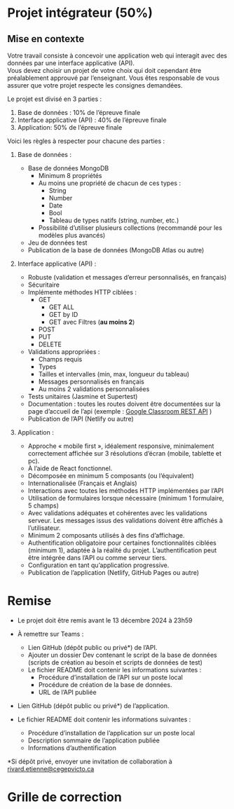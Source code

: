 # Projet intégrateur (50%)  


## Mise en contexte  
Votre travail consiste à concevoir une application web qui interagit avec des données par une interface applicative (API).  
Vous devez choisir un projet de votre choix qui doit cependant être préalablement approuvé par l’enseignant. Vous êtes responsable de vous assurer que votre projet respecte les consignes demandées.  

Le projet est divisé en 3 parties :  

1.	Base de données : 10% de l’épreuve finale  
2.	Interface applicative (API) : 40% de l’épreuve finale  
3.	Application: 50% de l’épreuve finale   


Voici les règles à respecter pour chacune des parties :  

1.	Base de données : 

    - Base de données MongoDB
        - Minimum 8 propriétés
        - Au moins une propriété de chacun de ces types :  
            - String  
            - Number  
            - Date  
            - Bool  
            - Tableau de types natifs (string, number, etc.)    
        - Possibilité d’utiliser plusieurs collections (recommandé pour les modèles plus avancés)  
    - Jeu de données test  
    - Publication de la base de données (MongoDB Atlas ou autre)

2.	Interface applicative (API) :

    - Robuste (validation et messages d’erreur personnalisés, en français)  
    - Sécuritaire  
    - Implémente méthodes HTTP ciblées : 
        - GET 
            - GET ALL
            - GET by ID
            - GET avec Filtres (__au moins 2__)
        - POST   
        - PUT
        - DELETE  
    - Validations appropriées :  
        - Champs requis  
        - Types  
        - Tailles et intervalles (min, max, longueur du tableau)  
        - Messages personnalisés en français  
        - Au moins 2 validations personnalisées
    - Tests unitaires (Jasmine et Supertest)  
    - Documentation : toutes les routes doivent être documentées sur la page d’accueil de l’api (exemple : [Google Classroom REST API](https://developers.google.com/classroom/reference/rest/) )  
    - Publication de l’API (Netlify ou autre)  

3.	Application :  

    - Approche « mobile first », idéalement responsive, minimalement correctement affichée sur 3 résolutions d’écran (mobile, tablette et pc). 
    - À l’aide de React fonctionnel.  
    - Décomposée en minimum 5 composants (ou l’équivalent)  
    - Internationalisée (Français et Anglais)  
    - Interactions avec toutes les méthodes HTTP implémentées par l’API  
    - Utilisation de formulaires lorsque nécessaire (minimum 1 formulaire, 5 champs)    
    - Avec validations adéquates et cohérentes avec les validations serveur. Les messages issus des validations doivent être affichés à l’utilisateur.   
    - Minimum 2 composants utilisés à des fins d’affichage.  
    - Authentification obligatoire pour certaines fonctionnalités ciblées (minimum 1), adaptée à la réalité du projet. L’authentification peut être intégrée dans l’API ou comme serveur tiers.  
    - Configuration en tant qu’application progressive.
    - Publication de l’application (Netlify, GitHub Pages ou autre)  

# Remise  
- Le projet doit être remis avant le 13 décembre 2024 à 23h59  
- À remettre sur Teams :  

    - Lien GitHub (dépôt public ou privé*) de l’API.  
    - Ajouter un dossier Dev contenant le script de la base de données (scripts de création au besoin et scripts de données de test)  
    - Le fichier README doit contenir les informations suivantes :  
        - Procédure d’installation de l’API sur un poste local  
        - Procédure de création de la base de données.   
        - URL de l’API publiée  
- Lien GitHub (dépôt public ou privé*) de l’application.   
- Le fichier README doit contenir les informations suivantes :  
    - Procédure d’installation de l’application sur un poste local  
    - Description sommaire de l’application publiée  
    - Informations d’authentification  

*Si dépôt privé, envoyer une invitation de collaboration à rivard.etienne@cegepvicto.ca  

# Grille de correction  
